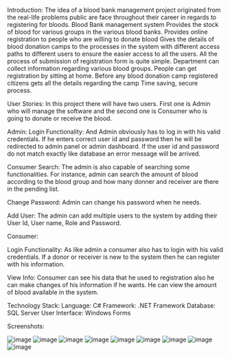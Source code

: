 Introduction:
The idea of a blood bank management project originated from the real-life problems public are face throughout their career in regards to registering for bloods. Blood Bank management system Provides the stock of blood for various groups in the various blood banks. Provides online registration to people who are willing to donate blood Gives the details of blood donation camps to the processes in the system with different access paths to different users to ensure the easier access to all the users. All the process of submission of registration form is quite simple. Department can collect information regarding various blood groups. People can get registration by sitting at home. Before any blood donation camp registered citizens gets all the details regarding the camp Time saving, secure process.

User Stories:
In this project there will have two users. First one is Admin who will manage the software and the second one is Consumer who is going to donate or receive the blood.

Admin:
Login Functionality: And Admin obviously has to log in with his valid credentials. If he enters correct user id and password then he will be redirected to admin panel or admin dashboard. If the user id and password do not match exactly like database an error message will be arrived.

Consumer Search: The admin is also capable of searching some functionalities. For instance, admin can search the amount of blood according to the blood group and how many donner and receiver are there in the pending list.

Change Password: Admin can change his password when he needs.

Add User: The admin can add multiple users to the system by adding their User Id, User name, Role and Password.

Consumer:

Login Functionality: As like admin a consumer also has to login with his valid credentials. If a donor or receiver is new to the system then he can register with his information.

View Info: Consumer can see his data that he used to registration also he can make changes of his information if he wants. He can view the amount of blood available in the system.

Technology Stack:
Language: C#
Framework: .NET Framework
Database: SQL Server
User Interface: Windows Forms

Screenshots:

![image](https://github.com/md-ashik-ikbal/OOP2-Project/assets/146845010/023799a8-1357-4b25-89c5-737d678c48ab)
![image](https://github.com/md-ashik-ikbal/OOP2-Project/assets/146845010/fb587a42-6873-4935-b60c-2f113958f722)
![image](https://github.com/md-ashik-ikbal/OOP2-Project/assets/146845010/1f1e71a4-0e7d-4c85-a5c0-04744b5073b6)
![image](https://github.com/md-ashik-ikbal/OOP2-Project/assets/146845010/4200bb5c-4f68-46f0-936a-05dc31dbc66a)
![image](https://github.com/md-ashik-ikbal/OOP2-Project/assets/146845010/f7439707-f51f-4bfe-af77-91188ea9d605)
![image](https://github.com/md-ashik-ikbal/OOP2-Project/assets/146845010/3e879dd6-6e51-42a1-bb1f-6630f3271434)
![image](https://github.com/md-ashik-ikbal/OOP2-Project/assets/146845010/9ea1c376-3e88-4c99-847c-0a70591a6c42)
![image](https://github.com/md-ashik-ikbal/OOP2-Project/assets/146845010/95aed22b-b646-49fb-8b5e-d07aa206da98)
![image](https://github.com/md-ashik-ikbal/OOP2-Project/assets/146845010/7317924f-f1c0-4b0f-a865-a598ecb381b9)








